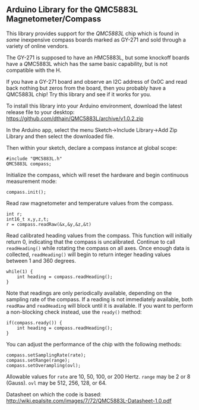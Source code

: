 Arduino Library for the QMC5883L Magnetometer/Compass
-----------------------------------------------------

This library provides support for the *QMC5883L* chip which
is found in *some* inexpensive compass boards marked
as GY-271 and sold through a variety of online vendors.

The GY-271 is supposed to have an *H*MC5883L, but some
knockoff boards have a *Q*MC5883L which has the same
basic capability, but is not compatible with the H.

If you have a GY-271 board and observe an I2C address of 0x0C
and read back nothing but zeros from the board, then you
probably have a QMC5883L chip!  Try this library and see
if it works for you.

To install this library into your Arduino environment, download the latest release file to your desktop:
https://github.com/dthain/QMC5883L/archive/v1.0.2.zip

In the Arduino app, select the menu Sketch->Include Library->Add Zip Library and then select the downloaded file.

Then within your sketch, declare a compass instance at global scope:

```
#include "QMC5883L.h"
QMC5883L compass;
```

Initialize the compass, which will reset the hardware and
begin continuous measurement mode:

```
compass.init();
```

Read raw magnetometer and temperature values from the compass.

```
int r;
int16_t x,y,z,t;
r = compass.readRaw(&x,&y,&z,&t)
```

Read calibrated heading values from the compass.
This function will initially return 0,
indicating that the compass is uncalibrated.
Continue to call `readHeading()` while rotating the compass on all axes.
Once enough data is collected, `readHeading()` will begin to return
integer heading values between 1 and 360 degrees.

```
while(1) {
	int heading = compass.readHeading();
}
```

Note that readings are only periodically available, depending
on the sampling rate of the compass.  If a reading is not immediately
available, both `readRaw` and `readHeading` will block until it is available.
If you want to perform a non-blocking check instead, use the
`ready()` method:

```
if(compass.ready()) {
	int heading = compass.readHeading();
}
```

You can adjust the performance of the chip with the following methods:

```
compass.setSamplingRate(rate);
compass.setRange(range);
compass.setOverampling(ovl);
```

Allowable values for `rate` are 10, 50, 100, or 200 Hertz.
`range` may be 2 or 8 (Gauss).
`ovl` may be 512, 256, 128, or 64.

Datasheet on which the code is based:
http://wiki.epalsite.com/images/7/72/QMC5883L-Datasheet-1.0.pdf

